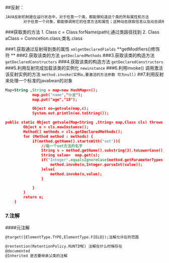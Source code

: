##反射：
```xml
JAVA反射机制是在运行状态中，对于任意一个类，都能够知道这个类的所有属性和方法
        对于任意一个对象，都能够调用它的任意方法和属性；这种动态获取信息以及动态调用对象方法的功能称为java语言的反射机制。

```
###获取类的方法
    1. Class c = Class.forName(path);通过类路径找到
    2. Class aClass = Conncetion.class;类名.class
    
###1.获取通过反射得到类的属性
```xmlgetDeclaredFields```  **getModifiers()修饰符 **
###2.获取该类的方法
`getDeclaredMethods`
###3.获取该类的构造方法
`getDeclaredConstructors`
###4.获取该类的构造方法
`getDeclaredConstructors`
###5.利用反射完成加载该类的实例化
`newinstance`
###6.利用invoke() 调用激活该反射实例的方法
`method.invoke(实例o,要激活的方法参数 可为null)`
##7.利用反射来处理一个标准的javabean的对象
```xml 
Map<String ,String > map=new HashMap<>();
            map.put("name","小龙");
            map.put("age","18");

            Object oo=getvale(map,c);
            System.out.println(oo.toString());

public static Object getvale(Map<String ,String> map,Class cls) throws IllegalAccessException, InstantiationException, InvocationTargetException {
        Object o = cls.newInstance();
        Method[] methods = cls.getDeclaredMethods();
        for (Method method : methods) {
            if(method.getName().startsWith("set")){
                //每一个set方法的名字
                String s = method.getName().substring(3).toLowerCase();
                String value=  map.get(s);
                if("Integer".equalsIgnoreCase(method.getParameterTypes()[0].getName())||"Int".equalsIgnoreCase(method.getParameterTypes()[0].getName())){
                    method.invoke(o,Integer.parseInt(value));
                }else{
                    method.invoke(o,value);
                }

            }
        }
        return o;
    }
```

### 7.注解
####元注解
```xml
@target({ElementType.TYPE,ElementType.FIELD});注解允许在的范围

@rentention(RetentionPolicy.RUNTIME) 注解在什么时候存在
@documented
@Inherited 是否要继承父类的注解
```
